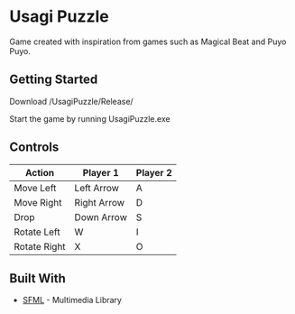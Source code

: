 # Usagi Puzzle

Game created with inspiration from games such as Magical Beat and Puyo Puyo.

## Getting Started

Download /UsagiPuzzle/Release/

Start the game by running UsagiPuzzle.exe

## Controls

| Action       | Player 1    | Player 2 |
|--------------|-------------|----------|
| Move Left    | Left Arrow  | A        |
| Move Right   | Right Arrow | D        |
| Drop         | Down Arrow  | S        |
| Rotate Left  | W           | I        |
| Rotate Right | X           | O        |


## Built With

* [SFML](https://www.sfml-dev.org) - Multimedia Library

